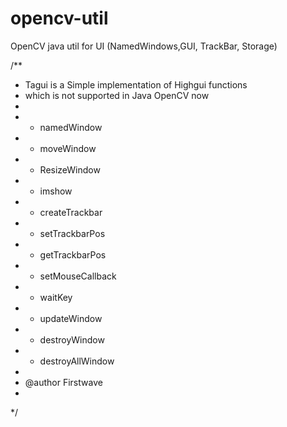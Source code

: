 # opencv-util
OpenCV java util for UI (NamedWindows,GUI, TrackBar, Storage)

/**
 * Tagui is a Simple implementation of Highgui functions
 * which is not supported in Java OpenCV now
 * 
 * - namedWindow
 * - moveWindow
 * - ResizeWindow
 * - imshow
 * - createTrackbar
 * - setTrackbarPos
 * - getTrackbarPos
 * - setMouseCallback
 * - waitKey
 * - updateWindow 
 * - destroyWindow
 * - destroyAllWindow
 * 
 * @author Firstwave
 * 
 */
